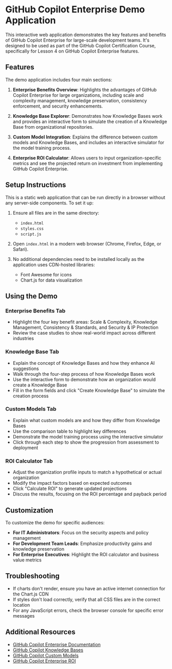 # GitHub Copilot Enterprise Demo Application

This interactive web application demonstrates the key features and benefits of GitHub Copilot Enterprise for large-scale development teams. It's designed to be used as part of the GitHub Copilot Certification Course, specifically for Lesson 4 on GitHub Copilot Enterprise features.

## Features

The demo application includes four main sections:

1. **Enterprise Benefits Overview**: Highlights the advantages of GitHub Copilot Enterprise for large organizations, including scale and complexity management, knowledge preservation, consistency enforcement, and security enhancements.

2. **Knowledge Base Explorer**: Demonstrates how Knowledge Bases work and provides an interactive form to simulate the creation of a Knowledge Base from organizational repositories.

3. **Custom Model Integration**: Explains the difference between custom models and Knowledge Bases, and includes an interactive simulator for the model training process.

4. **Enterprise ROI Calculator**: Allows users to input organization-specific metrics and see the projected return on investment from implementing GitHub Copilot Enterprise.

## Setup Instructions

This is a static web application that can be run directly in a browser without any server-side components. To set it up:

1. Ensure all files are in the same directory:
   - `index.html`
   - `styles.css`
   - `script.js`

2. Open `index.html` in a modern web browser (Chrome, Firefox, Edge, or Safari).

3. No additional dependencies need to be installed locally as the application uses CDN-hosted libraries:
   - Font Awesome for icons
   - Chart.js for data visualization

## Using the Demo

### Enterprise Benefits Tab

- Highlight the four key benefit areas: Scale & Complexity, Knowledge Management, Consistency & Standards, and Security & IP Protection
- Review the case studies to show real-world impact across different industries

### Knowledge Base Tab

- Explain the concept of Knowledge Bases and how they enhance AI suggestions
- Walk through the four-step process of how Knowledge Bases work
- Use the interactive form to demonstrate how an organization would create a Knowledge Base
- Fill in the form fields and click "Create Knowledge Base" to simulate the creation process

### Custom Models Tab

- Explain what custom models are and how they differ from Knowledge Bases
- Use the comparison table to highlight key differences
- Demonstrate the model training process using the interactive simulator
- Click through each step to show the progression from assessment to deployment

### ROI Calculator Tab

- Adjust the organization profile inputs to match a hypothetical or actual organization
- Modify the impact factors based on expected outcomes
- Click "Calculate ROI" to generate updated projections
- Discuss the results, focusing on the ROI percentage and payback period

## Customization

To customize the demo for specific audiences:

- **For IT Administrators**: Focus on the security aspects and policy management
- **For Development Team Leads**: Emphasize productivity gains and knowledge preservation
- **For Enterprise Executives**: Highlight the ROI calculator and business value metrics

## Troubleshooting

- If charts don't render, ensure you have an active internet connection for the Chart.js CDN
- If styles don't load correctly, verify that all CSS files are in the correct location
- For any JavaScript errors, check the browser console for specific error messages

## Additional Resources

- [GitHub Copilot Enterprise Documentation](https://docs.github.com/en/enterprise-cloud@latest/copilot/overview-of-github-copilot/about-github-copilot-enterprise)
- [GitHub Copilot Knowledge Bases](https://docs.github.com/en/enterprise-cloud@latest/copilot/github-copilot-enterprise/copilot-knowledge-bases/about-github-copilot-knowledge-bases)
- [GitHub Copilot Custom Models](https://docs.github.com/en/enterprise-cloud@latest/copilot/github-copilot-enterprise/copilot-custom-models/about-github-copilot-custom-models)
- [GitHub Copilot Enterprise ROI](https://resources.github.com/copilot-roi-calculator/) 